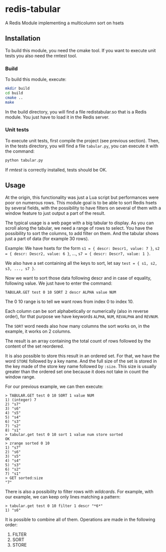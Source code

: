# redis-tabular
A Redis Module implementing a multicolumn sort on hsets

## Installation
To build this module, you need the cmake tool. If you want to execute unit tests
you also need the rmtest tool.

### Build
To build this module, execute:
```bash
mkdir build
cd build
cmake ..
make
```

In the build directory, you will find a file redistabular.so that is a Redis
module. You just have to load it in the Redis server.

### Unit tests
To execute unit tests, first compile the project (see previous section).
Then, in the tests directory, you will find a file `tabular.py`, you can execute it with the command:
```bash
python tabular.py
```

If *rmtest* is correctly installed, tests should be OK.

## Usage
At the origin, this functionality was just a Lua script but performances were
poor on numerous rows. This module goal is to be able to sort Redis hsets by
several fields, with the possibility to have filters on several of them with a
window feature to just output a part of the result.

The typical usage is a web page with a big tabular to display. As you can scroll
along the tabular, we need a range of rows to select. You have the
possibility to sort the columns, to add filter on them. And the tabular shows
just a part of data (for example 30 rows).

Example: We have hsets for the form `s1 = { descr: Descr1, value: 7 }`, `s2 = { descr: Descr2, value: 6 }`, ..., `s7 = { descr: Descr7, value: 1 }`.

We also have a set containing all the keys to sort, let say `test = { s1, s2, s3, ..., s7 }`.

Now we want to sort those data following descr and in case of equality, following value. We just have to enter the command:
```
TABULAR.GET test 0 10 SORT 2 descr ALPHA value NUM
```

The 0 10 range is to tell we want rows from index 0 to index 10.

Each column can be sort alphabetically or numerically (also in reverse order), for that purpose we have keywords `ALPHA`, `NUM`, `REVALPHA` and `REVNUM`.

The `SORT` word needs also how many columns the sort works on, in the example, it works on 2 columns.

The result is an array containing the total count of rows followed by the content of the set reordered.

It is also possible to store this result in an ordered set. For that, we have the word `STORE` followed by a key name. And the full size of the set is stored in
the key made of the store key name followed by `:size`. This size is usually
greater than the ordered set one because it does not take in count the window
range.

For our previous example, we can then execute:
```
> TABULAR.GET test 0 10 SORT 1 value NUM
1) (integer) 7
2) "s7"
3) "s6"
4) "s5"
5) "s4"
6) "s3"
7) "s2"
8) "s1"
> tabular.get test 0 10 sort 1 value num store sorted
OK
> zrange sorted 0 10
1) "s7"
2) "s6"
3) "s5"
4) "s4"
5) "s3"
6) "s2"
7) "s1"
> GET sorted:size
"7"
```

There is also a possibility to filter rows with *wildcards*. For example, with our example, we can keep only lines matching a pattern:
```
> tabular.get test 0 10 filter 1 descr "*6*"
1) "s6"
```

It is possible to combine all of them. Operations are made in the following order:
1. FILTER
2. SORT
3. STORE
